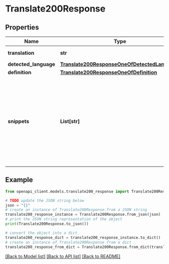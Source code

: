 # Translate200Response


## Properties

Name | Type | Description | Notes
------------ | ------------- | ------------- | -------------
**translation** | **str** | Translated text | [optional] 
**detected_language** | [**Translate200ResponseOneOfDetectedLanguage**](Translate200ResponseOneOfDetectedLanguage.md) |  | [optional] 
**definition** | [**Translate200ResponseOneOfDefinition**](Translate200ResponseOneOfDefinition.md) |  | [optional] 
**snippets** | **List[str]** | Array of translated text snippets (for batch translation). The order matches the input array and preserves context between snippets. | [optional] 

## Example

```python
from openapi_client.models.translate200_response import Translate200Response

# TODO update the JSON string below
json = "{}"
# create an instance of Translate200Response from a JSON string
translate200_response_instance = Translate200Response.from_json(json)
# print the JSON string representation of the object
print(Translate200Response.to_json())

# convert the object into a dict
translate200_response_dict = translate200_response_instance.to_dict()
# create an instance of Translate200Response from a dict
translate200_response_from_dict = Translate200Response.from_dict(translate200_response_dict)
```
[[Back to Model list]](../README.md#documentation-for-models) [[Back to API list]](../README.md#documentation-for-api-endpoints) [[Back to README]](../README.md)


